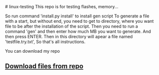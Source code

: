 <meta name="viewport" content="width=device-width, initial-scale=1.0">
# linux-testing
This repo is for testing flashes, memory...

So run command 'install.py install' to install gen script
To generate a file with a start, but without end, you need to get to directory, where you want file to be after the installation of the script.
Then you need to run a command 'gen' and then enter how much MB you want to generate. And then press ENTER. Then in this directory will apear a file named 'testfile.try.txt', So that's all instructions.

You can download my repo 
## [Download files from repo](https://github.com/Kamakepar2029/linux-testing/archive/master.zip)
